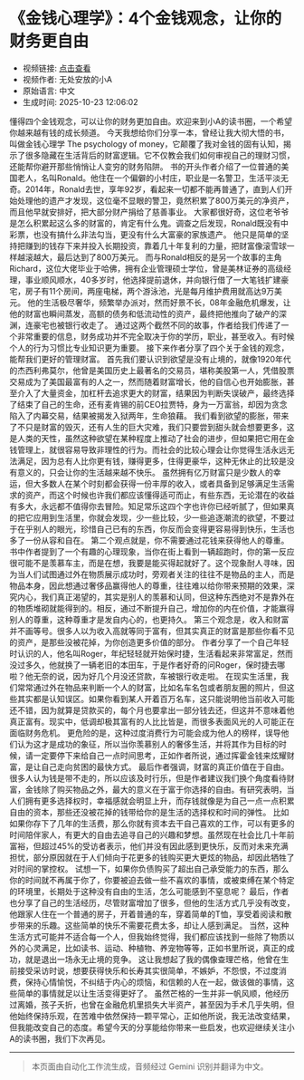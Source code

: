 # 《金钱心理学》：4个金钱观念，让你的财务更自由

- 视频链接: [点击查看](https://www.bilibili.com/video/BV1PgSnYhEva/)
- 视频作者: 无处安放的小A
- 原始语言: 中文
- 生成时间: 2025-10-23 12:06:02

懂得四个金钱观念，可以让你的财务更加自由。欢迎来到小A的读书圈，一个希望你越来越有钱的成长频道。
今天我想给你们分享一本，曾经让我大彻大悟的书，叫做金钱心理学 The psychology of money，它颠覆了我对金钱的固有认知，揭示了很多隐藏在生活背后的财富逻辑。它不仅教会我们如何审视自己的理财习惯，还能帮你避开那些悄悄让人变穷的财务陷阱。
书的开头作者介绍了一位普通的美国老人，名叫Ronald。他住在一个偏僻的小村庄，职业是一名警卫，生活平淡无奇。2014年，Ronald去世，享年92岁，看起来一切都不能再普通了，直到人们开始处理他的遗产才发现，这位毫不显眼的警卫，竟然积累了800万美元的净资产，而且他早就安排好，把大部分财产捐给了慈善事业。
大家都很好奇，这位老爷爷是怎么积累起这么多的财富的，肯定有什么鬼。调查之后发现，Ronald既没有中彩票，也没有搞什么非法勾当，更没有什么大富豪的家族遗产。
他只是简单的坚持把赚到的钱存下来并投入长期投资，靠着几十年复利的力量，把财富像滚雪球一样越滚越大，最后达到了800万美元。
而与Ronald相反的是另一个故事的主角Richard，这位大佬毕业于哈佛，拥有企业管理硕士学位，曾是美林证券的高级经理，事业顺风顺水，40多岁时，他选择提前退休，并向银行借了一大笔钱扩建豪宅，房子有11个房间，两座电梯，两个游泳池，光是每月维护费用就高达9万美元。
他的生活极尽奢华，频繁举办派对，然而好景不长，08年金融危机爆发，让他的财富也瞬间蒸发，高额的债务和低流动性的资产，最终把他推向了破产的深渊，连豪宅也被银行收走了。
通过这两个截然不同的故事，作者给我们传递了一个非常重要的信息，财务成功并不完全取决于你的学历，职业，甚至收入。有时候个人的行为习惯比专业知识更为重要。
接下来作者分享了四个关于金钱的观念，能帮我们更好的管理财富。
首先我们要认识到欲望是没有止境的，就像1920年代的杰西利弗莫尔，他曾是美国历史上最著名的交易员，堪称美股第一人，凭借股票交易成为了美国最富有的人之一，然而随着财富增长，他的自信心也开始膨胀，甚至介入了大量资金，加杠杆去追求更大的财富，结果因为判断失误破产，最终选择了结束了自己的生命，还有麦肯锡的前CEO拉贾特，身为一万富翁，却因为贪念陷入了内幕交易，结果被揭发入狱两年，生命狼藉。
我们看到欲望的膨胀，带来了不只是财富的毁灭，还有人生的巨大灾难，我们只要尝到甜头就会想要更多，这是人类的天性，虽然这种欲望在某种程度上推动了社会的进步，但如果把它用在金钱管理上，就很容易导致非理性的行为。而社会的比较心理会让你觉得生活永远无法满足，因为总有人比你更有钱，赚得更多，住得更豪华，这种无休止的比较是没有意义的，只会让你的生活越来越不快乐。
虽然拥有亿万财富只是少数人的幸运，但大多数人在某个时刻都会获得一份丰厚的收入，或者具备到足够满足生活需求的资产，而这个时候也许我们都应该懂得适可而止，有些东西，无论潜在的收益有多大，永远都不值得你去冒险。知足常乐这四个字也许你已经听腻了，但如果真的把它应用到生活里，你就会发现，少一些比较，少一些追逐潮流的欲望，不要过于在乎别人的眼光，珍惜自己已有的东西，你反而会变得更容易得到快乐，生活也多了一份从容和自在。
第二个观点就是，你不需要通过花钱来获得他人的尊重。书中作者提到了一个有趣的心理现象，当你在街上看到一辆超跑时，你的第一反应很可能不是羡慕车主，而是在想，我要是能买得起就好了。这个现象耐人寻味，因为当人们试图通过外在物质展示成功时，旁观者关注的往往不是物品的主人，而是物品本身，因此想通过奢侈品赢得他人的尊重，往往难以给你带来预期的效果，深究内心，我们真正渴望的，其实是别人的羡慕和认同，但这种东西绝对不是靠外在的物质堆砌就能得到的。相反，通过不断提升自己，增加你的内在价值，才能赢得别人的尊重，这种尊重才是发自内心的，也更持久。
第三个观念是，收入和财富并不画等号。很多人以为收入高就等同于富有，但其实真正的财富是那些你看不见的资产，是那些没被花掉，为你创造更多价值的部分。
作者分享了一个自己年轻时认识的人，他名叫Roger，年纪轻轻就开始保时捷，生活看起来非常富足，然而没过多久，他就换了一辆老旧的本田车，于是作者好奇的问Roger，保时捷去哪啦？他无奈的说，因为好几个月没还贷款，车被银行收走啦。
在现实生活里，我们常常通过外在物品来判断一个人的财富，比如名车名包或者朋友圈的照片，但这些其实都是认知误区。如果你看到某人开着百万名车，这只能说明他当前收入可能还不错，因为就算是贷款买的，每个月也要拿出一部分钱去还，但这并不意味着他真正富有。现实中，低调却极其富有的人比比皆是，而很多表面风光的人可能正在面临财务危机。
更危险的是，这种过度消费行为可能会成为他人的榜样，误导他们认为这才是成功的象征，所以当你羡慕别人的奢侈生活，并将其作为目标的时候，请一定要停下来给自己一点时间思考，正如作者所说，通过挥霍金钱来炫耀财富，是让自己走向贫困的最快方式。
最后作者强调，财富的真正价值在于自由。很多人认为钱是带不走的，所以应该及时行乐，但是作者建议我们换个角度看待财富，金钱除了购买物品之外，最大的意义在于富于你选择的自由。有研究表明，当人们拥有更多选择权时，幸福感就会明显上升，而存钱就像是为自己一点一点积累自由的资本，那些还没被花掉的钱带给你的是生活的选择权和时间的弹性。
比如如果你存下了几年的生活费，那么你就有资本去干自己喜欢的工作，可以有更多的时间陪伴家人，有更大的自由去追寻自己的兴趣和梦想。虽然现在社会比几十年前富裕，但超过45%的受访者表示，他们并没有因此感到更快乐，反而对未来充满担忧，部分原因就在于人们倾向于花更多的钱购买更大更炫的物品，却因此牺牲了对时间的掌控权。
试想一下，如果你负债购买了超出自己承受能力的东西，那么你的时间就不再属于你了，你要被迫去做一些不喜欢的事情，或被束缚在某个特定的环境里，长期处于这种没有自由的生活，怎么可能感到不窒息呢？
最后，作者也分享了自己的生活经历，尽管财富增加了很多，但他的生活方式几乎没有改变，他跟家人住在一个普通的房子，开着普通的车，穿着简单的T恤，享受着阅读和散步带来的乐趣。这些简单的快乐不需要花费太多，却让人感到满足。
当然，这种生活方式可能并不适合每一个人，但我始终觉得，我们都应该找到一些除了物质以外的心灵满足，比如读书、运动、种植物、养宠物等等，正如书里所说，真正的成功，就是退出一场永无止境的竞争。
这让我想起了我的偶像查理芒格，他曾在生前接受采访时说，想要获得快乐和长寿其实很简单，不嫉妒，不怨恨，不过度消费，保持心情愉悦，不纠结于内心的烦恼，和信赖的人在一起，做该做的事情，这些简单的事情就足以让生活变得更好了。
虽然芒格的一生并非一帆风顺，他经历过离婚，孩子夭折，也曾在金融危机里损失大半资产，甚至因为手术几乎失明，但他始终保持乐观，在苦难中依然保持一颗平常心，正如他所说，我无法改变结果，但我能改变自己的态度。希望今天的分享能给你带来一些启发，也欢迎继续关注小A的读书圈，我们下次再见。

---

> 本页面由自动化工作流生成，音频经过 Gemini 识别并翻译为中文。
